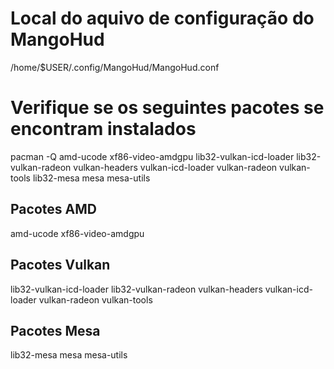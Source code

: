 # Local do aquivo de configuração do MangoHud
/home/$USER/.config/MangoHud/MangoHud.conf

# Verifique se os seguintes pacotes se encontram instalados
pacman -Q amd-ucode xf86-video-amdgpu lib32-vulkan-icd-loader lib32-vulkan-radeon vulkan-headers vulkan-icd-loader vulkan-radeon vulkan-tools lib32-mesa mesa mesa-utils

## Pacotes AMD
amd-ucode
xf86-video-amdgpu

## Pacotes Vulkan
lib32-vulkan-icd-loader
lib32-vulkan-radeon
vulkan-headers
vulkan-icd-loader
vulkan-radeon
vulkan-tools

## Pacotes Mesa
lib32-mesa
mesa
mesa-utils

